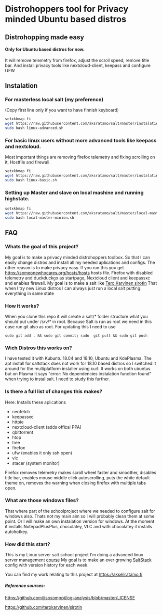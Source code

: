 

# Distrohoppers tool for Privacy minded Ubuntu based distros
## Distrohopping made easy 
#### Only for Ubuntu based distros for now.
It will remove telemetry from firefox, adjust the scroll speed, remove title bar. And install privacy tools like nextcloud-client, keepass and configure UFW


## Instalation
### For masterless local salt (my preference)
(Copy first line only if you want to have finnish keyboard)
```bash
setxkbmap fi
wget https://raw.githubusercontent.com/aksratamo/salt/master/instalation-scripts/linux-advanced.sh
sudo bash linux-advanced.sh
``` 
### For basic linux users without more advanced tools like keepass and nextcloud. 
Most important things are removing firefox telemetry and fixing scrolling on it, Hostfile and firewall.

```bash
setxkbmap fi
wget https://raw.githubusercontent.com/aksratamo/salt/master/instalation-scripts/linux-basic.sh
sudo bash linux-basic.sh
``` 

### Setting up Master and slave on local mashine and running highstate. 
```bash
setxkbmap fi
wget https://raw.githubusercontent.com/aksratamo/salt/master/local-master-minion.sh
sudo bash local-master-minion.sh
```

## FAQ

### Whats the goal of this project?
My goal is to make a privacy minded distrohoppers toolbox. So that I can easily change distros and install all my needed aplications and configs. 
The other reason is to make privacy easy. If you run this you get https://someonewhocares.org/hosts/hosts hosts file. Firefox with disabled telemetry and duckduckgo as startpage, Nextcloud client and keepassxc and enables firewall.
My goal is to make a salt like [Tero Karvinen sirotin](https://github.com/terokarvinen/sirotin)
That when I try new Linux distros I can always just run a local salt putting everything in same state

### How it works?
When you clone this repo it will create a salt/* folder structure what you should put under /srv/* in root. Because Salt is run as root we need in this case run git also as root.
For updating this I need to use 
```
sudo git add . && sudo git commit; sudo  git pull && sudo git push
```
### Wich Distros this works on?
I have tested it with Kubuntu 18.04 and 18.10, Ubuntu and KdePlasma. 
The apt install for saltstack does not work for 18.10 based distros so I switched it around for the multiplatform installer using curl.
It works on both ubuntus but on Plasma it says "error: No dependencies instalation function found" when trying to instal salt. I need to study this further.

### Is there a full list of changes this makes?
Here: 
Installs these aplications
* neofetch
* keepassxc
* httpie
* nextcloud-client (adds offical PPA)
* qbittorrent      
* htop
* tree
* firefox 
* ufw (enables it only ssh open)
* vlc
* stacer (system monitor)

Firefox removes telemetry makes scroll wheel faster and smoother, disables title bar, enables mouse middle click autoscrolling, puts the white default theme on, removes the warning when closing firefox with multiple tabs open.   

### What are those windows files?
That where part of the schoolproject where we needed to configure salt for windows also. Thats not my main aim so I will probably clean them at some point. Or I will make an own instalation version for windows. At the moment it installs NotepadPlusPlus, chocolatey, VLC and with chocolatey it installs autohotkey.
### How did this start?
This is my Linux server salt school project
I'm doing a advanced linux server management [course](http://terokarvinen.com/2018/aikataulu-%e2%80%93-palvelinten-hallinta-ict4tn022-3004-ti-ja-3002-to-%e2%80%93-loppukevat-2018-5p)
My goal is to make an ever growing [SaltStack](https://www.saltstack.com/) config with version history for each week. 

You can find my work relating to this project at 
<https://akseliratamo.fi>


##### Reference sources:
<https://github.com/jisosomppi/log-analysis/blob/master/LICENSE>

<https://github.com/terokarvinen/sirotin>

